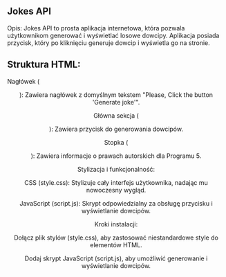 <h2>Jokes API</h2>
Opis: Jokes API to prosta aplikacja internetowa, która pozwala użytkownikom generować i wyświetlać losowe dowcipy. Aplikacja posiada przycisk, który po kliknięciu generuje dowcip i wyświetla go na stronie.

<h2>Struktura HTML:</h2>

Nagłówek (<header>): Zawiera nagłówek z domyślnym tekstem "Please, Click the button 'Generate joke'".

Główna sekcja (<main>): Zawiera przycisk do generowania dowcipów.

Stopka (<footer>): Zawiera informacje o prawach autorskich dla Programu 5.

Stylizacja i funkcjonalność:

CSS (style.css): Stylizuje cały interfejs użytkownika, nadając mu nowoczesny wygląd.

JavaScript (script.js): Skrypt odpowiedzialny za obsługę przycisku i wyświetlanie dowcipów.

Kroki instalacji:

Dołącz plik stylów (style.css), aby zastosować niestandardowe style do elementów HTML.

Dodaj skrypt JavaScript (script.js), aby umożliwić generowanie i wyświetlanie dowcipów.
